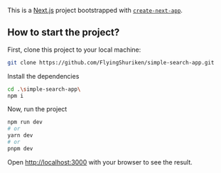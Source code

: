 This is a [Next.js](https://nextjs.org/) project bootstrapped with [`create-next-app`](https://github.com/vercel/next.js/tree/canary/packages/create-next-app).

## How to start the project?

First, clone this project to your local machine:

```bash
git clone https://github.com/FlyingShuriken/simple-search-app.git
```

Install the dependencies

```bash
cd .\simple-search-app\
npm i
```

Now, run the project

```bash
npm run dev
# or
yarn dev
# or
pnpm dev
```

Open [http://localhost:3000](http://localhost:3000) with your browser to see the result.
